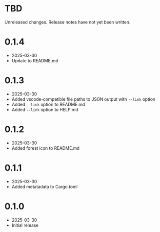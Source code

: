 TBD
===

Unreleased changes. Release notes have not yet been written.

0.1.4
=====

* 2025-03-30
* Update to README.md

0.1.3
=====

* 2025-03-30
* Added vscode-compatible file paths to JSON output with `--link` option
* Added `--link` option to README.md
* Added `--link` option to HELP.md

0.1.2
=====

* 2025-03-30
* Added forest icon to README.md

0.1.1
=====

* 2025-03-30
* Added metatadata to Cargo.toml

0.1.0
=====

* 2025-03-30
* Initial release
